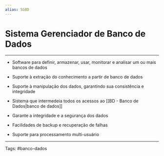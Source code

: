 ```yaml
---
alias: SGBD
---
```


# Sistema Gerenciador de Banco de Dados

---

- Software para definir, armazenar, usar, monitorar e analisar um ou mais bancos de dados
- Suporte à extração do conhecimento a partir de banco de dados
- Suporte à manipulação dos dados, garantindo sua consistência e integridade

- Sistema que intermedeia todos os acessos ao [[BD - Banco de Dados|banco de dados]]
- Garante a integridade e a segurança dos dados
- Facilidades de backup e recuperação de falhas
- Suporte para processamento multi-usuário

---

Tags: #banco-dados 